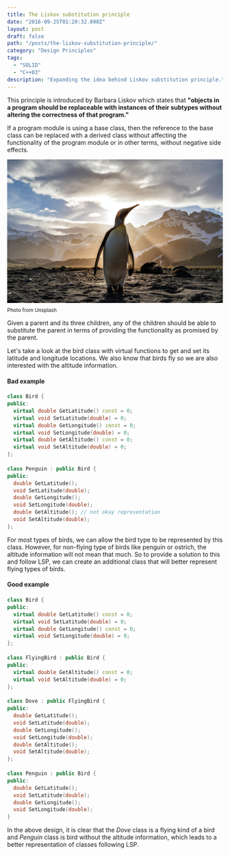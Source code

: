 ```yaml
---
title: The Liskov substitution principle
date: "2016-09-25T01:20:32.098Z"
layout: post
draft: false
path: "/posts/the-liskov-substitution-principle/"
category: "Design Principles"
tags:
  - "SOLID"
  - "C++03"
description: "Expanding the idea behind Liskov substitution principle."
---
```

This principle is introduced by Barbara Liskov which states that **"objects in a program should be replaceable with instances of their subtypes without altering the correctness of that program."**

If a program module is using a base class, then the reference to the base class can be replaced with a derived class without affecting the functionality of the program module or in other terms, without negative side effects.

![Liskov.](./1.jpg)<sub>Photo from Unsplash</sub>

Given a parent and its three children, any of the children should be able to substitute the parent in terms of providing the functionality as promised by the parent. 

Let's take a look at the bird class with virtual functions to get and set its latitude and longitude locations. We also know that birds fly so we are also interested with the altitude information.

#### Bad example

```cpp
class Bird {
public:
  virtual double GetLatitude() const = 0;
  virtual void SetLatitude(double) = 0;
  virtual double GetLongitude() const = 0;
  virtual void SetLongitude(double) = 0;
  virtual double GetAltitude() const = 0;
  virtual void SetAltitude(double) = 0;
};

class Penguin : public Bird { 
public:
  double GetLatitude();
  void SetLatitude(double);
  double GetLongitude();
  void SetLongitude(double);
  double GetAltitude(); // not okay representation
  void SetAltitude(double);
};
```

For most types of birds, we can allow the bird type to be represented by this class. However, for non-flying type of birds like penguin or ostrich, the altitude information will not mean that much. So to provide a solution to this and follow LSP, we can create an additional class that will better represent flying types of birds.

#### Good example

```cpp
class Bird {
public:
  virtual double GetLatitude() const = 0;
  virtual void SetLatitude(double) = 0;
  virtual double GetLongitude() const = 0;
  virtual void SetLongitude(double) = 0;
};

class FlyingBird : public Bird {
public:
  virtual double GetAltitude() const = 0;
  virtual void SetAltitude(double) = 0;
};

class Dove : public FlyingBird {
public:
  double GetLatitude();
  void SetLatitude(double);
  double GetLongitude();
  void SetLongitude(double);
  double GetAltitude();
  void SetAltitude(double);
};

class Penguin : public Bird {
public:
  double GetLatitude();
  void SetLatitude(double);
  double GetLongitude();
  void SetLongitude(double);
}
```

In the above design, it is clear that the _Dove_ class is a flying kind of a bird and _Penguin_ class is bird without the altitude information, which leads to a better representation of classes following LSP.